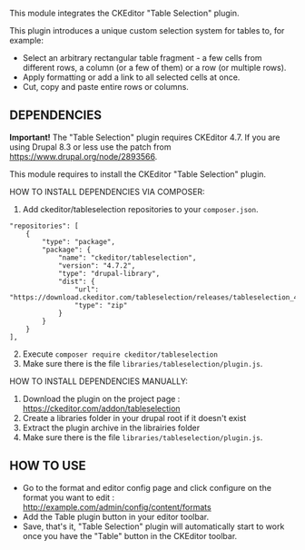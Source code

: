 This module integrates the CKEditor "Table Selection" plugin.

This plugin introduces a unique custom selection system for tables to, for example:
- Select an arbitrary rectangular table fragment - a few cells from different rows, a column (or a few of them) or a row (or multiple rows).
- Apply formatting or add a link to all selected cells at once.
- Cut, copy and paste entire rows or columns.

DEPENDENCIES
------------

**Important!** The "Table Selection" plugin requires CKEditor 4.7.
If you are using Drupal 8.3 or less use the patch from https://www.drupal.org/node/2893566.

This module requires to install the CKEditor "Table Selection" plugin.

HOW TO INSTALL DEPENDENCIES VIA COMPOSER:

1. Add ckeditor/tableselection repositories to your `composer.json`.

```
"repositories": [
    {
        "type": "package",
        "package": {
            "name": "ckeditor/tableselection",
            "version": "4.7.2",
            "type": "drupal-library",
            "dist": {
                "url": "https://download.ckeditor.com/tableselection/releases/tableselection_4.7.2.zip",
                "type": "zip"
            }
        }
    }
],
```

2. Execute `composer require ckeditor/tableselection`
3. Make sure there is the file `libraries/tableselection/plugin.js`.

HOW TO INSTALL DEPENDENCIES MANUALLY:
1. Download the plugin on the project page : https://ckeditor.com/addon/tableselection
2. Create a libraries folder in your drupal root if it doesn't exist
3. Extract the plugin archive in the librairies folder
4. Make sure there is the file `libraries/tableselection/plugin.js`.

HOW TO USE
-----------
- Go to the format and editor config page and click configure on the format you want to edit : http://example.com/admin/config/content/formats
- Add the Table plugin button in your editor toolbar.
- Save, that's it, "Table Selection" plugin will automatically start to work once you have the "Table" button in the CKEditor toolbar.

